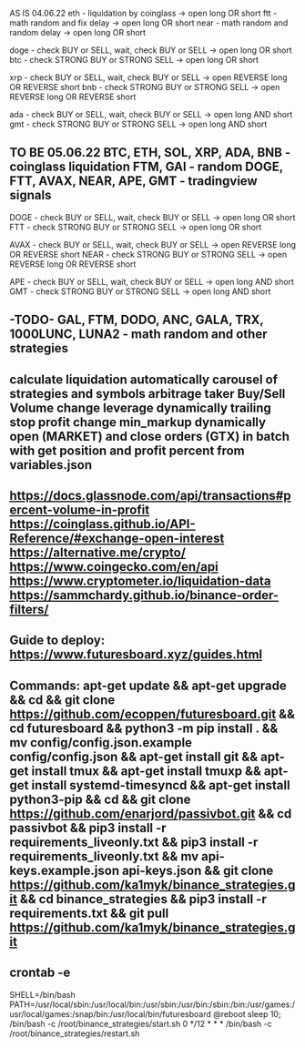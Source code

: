 AS IS 04.06.22
eth - 	liquidation by coinglass 	            						    	   -> open long OR short
ftt - 	math random and fix delay 										    	   -> open long OR short
near - 	math random and random delay										       -> open long OR short

doge - 	check BUY or SELL, wait, check BUY or SELL                                 -> open long OR short
btc  -  check STRONG BUY or STRONG SELL                                            -> open long OR short

xrp - 	check BUY or SELL, wait, check BUY or SELL                                 -> open REVERSE long OR REVERSE short
bnb - 	check STRONG BUY or STRONG SELL             						       -> open REVERSE long OR REVERSE short

ada - 	check BUY or SELL, wait, check BUY or SELL                                 -> open long AND short
gmt - 	check STRONG BUY or STRONG SELL 									       -> open long AND short

TO BE 05.06.22
BTC, ETH, SOL, XRP, ADA, BNB - coinglass liquidation
FTM, GAl - random
DOGE, FTT, AVAX, NEAR, APE, GMT - tradingview signals
-------
DOGE - 	check BUY or SELL, wait, check BUY or SELL                                 -> open long OR short
FTT  -  check STRONG BUY or STRONG SELL                                            -> open long OR short

AVAX - 	check BUY or SELL, wait, check BUY or SELL                                 -> open REVERSE long OR REVERSE short
NEAR - 	check STRONG BUY or STRONG SELL             						       -> open REVERSE long OR REVERSE short

APE - 	check BUY or SELL, wait, check BUY or SELL                                 -> open long AND short
GMT - 	check STRONG BUY or STRONG SELL 									       -> open long AND short

-TODO-
GAL, FTM, DODO, ANC, GALA, TRX, 1000LUNC, LUNA2 - math random and other strategies
-------
calculate liquidation automatically
carousel of strategies and symbols
arbitrage
taker Buy/Sell Volume
change leverage dynamically
trailing stop profit
change min_markup dynamically
open (MARKET) and close orders (GTX) in batch with get position and profit percent from variables.json
-------
https://docs.glassnode.com/api/transactions#percent-volume-in-profit
https://coinglass.github.io/API-Reference/#exchange-open-interest
https://alternative.me/crypto/
https://www.coingecko.com/en/api
https://www.cryptometer.io/liquidation-data
https://sammchardy.github.io/binance-order-filters/
-------
Guide to deploy:
https://www.futuresboard.xyz/guides.html
--------
Commands:
apt-get update && 
apt-get upgrade && 
cd && 
git clone https://github.com/ecoppen/futuresboard.git && 
cd futuresboard && 
python3 -m pip install . && 
mv config/config.json.example config/config.json && 
apt-get install git && 
apt-get install tmux && 
apt-get install tmuxp && 
apt-get install systemd-timesyncd && 
apt-get install python3-pip && 
cd && 
git clone https://github.com/enarjord/passivbot.git && 
cd passivbot && pip3 install -r requirements_liveonly.txt && 
pip3 install -r requirements_liveonly.txt &&
mv api-keys.example.json api-keys.json &&
git clone https://github.com/ka1myk/binance_strategies.git &&
cd binance_strategies && pip3 install -r requirements.txt &&
git pull https://github.com/ka1myk/binance_strategies.git
--------
crontab -e
--------
SHELL=/bin/bash
PATH=/usr/local/sbin:/usr/local/bin:/usr/sbin:/usr/bin:/sbin:/bin:/usr/games:/usr/local/games:/snap/bin:/usr/local/bin/futuresboard
@reboot sleep 10; /bin/bash -c /root/binance_strategies/start.sh
0 */12 * * * /bin/bash -c /root/binance_strategies/restart.sh